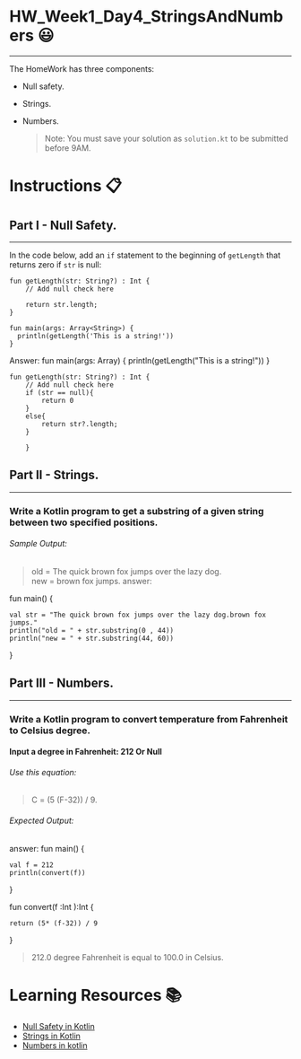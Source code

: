 # HW_Week1_Day4_StringsAndNumbers 😃
---
The HomeWork has three components:
- Null safety.
- Strings.
- Numbers.

    > Note: You must save your solution as `solution.kt` to be submitted before 9AM.
# Instructions 📋

## Part I - Null Safety.
---
In the code below, add an `if` statement to the beginning of `getLength` that
returns zero if `str` is null:

<?code-excerpt "null_safety_codelab/bin/type_promotion.dart" replace="/.*if\ \(.*\n.*\n.*//g"?>
```dart:run-dartpad:ga_id-null_checking:null_safety-true
fun getLength(str: String?) : Int {
    // Add null check here
    
    return str.length;
}

fun main(args: Array<String>) {
  println(getLength('This is a string!'))
}
```
Answer:
fun main(args: Array<String>) {
println(getLength("This is a string!"))
}

    fun getLength(str: String?) : Int {
        // Add null check here
        if (str == null){
            return 0
        }
        else{
            return str?.length;
        }

        }

## Part II - Strings.
---
###  Write a Kotlin program to get a substring of a given string between two specified positions.
###### Sample Output:

> old = The quick brown fox jumps over the lazy dog.                                                            
new = brown fox jumps.
answer:

fun main() {

    val str = "The quick brown fox jumps over the lazy dog.brown fox jumps."
    println("old = " + str.substring(0 , 44))
    println("new = " + str.substring(44, 60))


}
## Part III - Numbers.
---
###  Write a Kotlin program to convert temperature from Fahrenheit to Celsius degree.
#### Input a degree in Fahrenheit: 212 Or Null

###### Use this equation:
>  C = (5 (F-32)) / 9.
###### Expected Output:
answer:
fun main() {

    val f = 212
    println(convert(f))
}


fun convert(f :Int ):Int {

    return (5* (f-32)) / 9
}

> 212.0 degree Fahrenheit is equal to 100.0 in Celsius.

# Learning Resources  📚
* [Null Safety in Kotlin](https://kotlinlang.org/docs/reference/null-safety.html)
* [Strings in Kotlin](https://www.w3schools.com/kotlin/kotlin_strings.php)
* [Numbers in kotlin](https://kotlinlang.org/docs/basic-types.html#floating-point-types)
